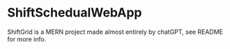 # ShiftSchedualWebApp
ShiftGrid is a MERN project made almost entirely by chatGPT, see README for more info.
